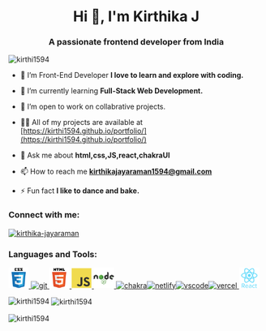 <h1 align="center">Hi 👋, I'm Kirthika J</h1>
<h3 align="center">A passionate frontend developer from India</h3>

<p align="left"> <img src="https://komarev.com/ghpvc/?username=kirthi1594&label=Profile%20views&color=0e75b6&style=flat" alt="kirthi1594" /> </p>

- 🔭 I’m Front-End Developer **I love to learn and explore with coding.**

- 🌱 I’m currently learning **Full-Stack Web Development.**

- 👯 I’m open to work on collabrative projects.

- 👨‍💻 All of my projects are available at [https://kirthi1594.github.io/portfolio/](https://kirthi1594.github.io/portfolio/)

- 💬 Ask me about **html,css,JS,react,chakraUI**

- 📫 How to reach me **kirthikajayaraman1594@gmail.com**

- ⚡ Fun fact **I like to dance and bake.**

<h3 align="left">Connect with me:</h3>
<p align="left">
<a href="https://linkedin.com/in/kirthika-jayaraman" target="blank"><img align="center" src="https://raw.githubusercontent.com/rahuldkjain/github-profile-readme-generator/master/src/images/icons/Social/linked-in-alt.svg" alt="kirthika-jayaraman" height="30" width="40" /></a>
</p>

<h3 align="left">Languages and Tools:</h3>
<p align="left"> <a href="https://www.w3schools.com/css/" target="_blank" rel="noreferrer"> <img src="https://raw.githubusercontent.com/devicons/devicon/master/icons/css3/css3-original-wordmark.svg" alt="css3" width="40" height="40"/> </a> <a href="https://git-scm.com/" target="_blank" rel="noreferrer"> <img src="https://www.vectorlogo.zone/logos/git-scm/git-scm-icon.svg" alt="git" width="40" height="40"/> </a> <a href="https://www.w3.org/html/" target="_blank" rel="noreferrer"> <img src="https://raw.githubusercontent.com/devicons/devicon/master/icons/html5/html5-original-wordmark.svg" alt="html5" width="40" height="40"/> </a> <a href="https://developer.mozilla.org/en-US/docs/Web/JavaScript" target="_blank" rel="noreferrer"> <img src="https://raw.githubusercontent.com/devicons/devicon/master/icons/javascript/javascript-original.svg" alt="javascript" width="40" height="40"/> </a> <a href="https://nodejs.org" target="_blank" rel="noreferrer"> <img src="https://raw.githubusercontent.com/devicons/devicon/master/icons/nodejs/nodejs-original-wordmark.svg" alt="nodejs" width="40" height="40"/> </a> <a href="https://reactjs.org/" target="_blank" rel="noreferrer"><img src="https://jquery-plugins.net/image/plugin/chakra-ui-simple-modular-accessible-ui-components-for-react-applications.png" alt="chakra" width="40" height="40"/><img src="https://upload.wikimedia.org/wikipedia/commons/thumb/9/97/Netlify_logo_%282%29.svg/1200px-Netlify_logo_%282%29.svg.png" alt="netlify" width="40" height="40"/><img src="https://pbs.twimg.com/profile_images/1545098208556097536/rKXaODLl_400x400.jpg" alt="vscode" width="40" height="40"/><img src="https://mms.businesswire.com/media/20211123005573/en/929867/23/vercel-logo-freelogovectors.net.jpg" alt="vercel" width="40" height="40"/> <img src="https://raw.githubusercontent.com/devicons/devicon/master/icons/react/react-original-wordmark.svg" alt="react" width="40" height="40"/> </a> </p>

<p><img align="left" src="https://github-readme-stats.vercel.app/api/top-langs?username=kirthi1594&show_icons=true&locale=en&layout=compact" alt="kirthi1594" /></p>

<p>&nbsp;<img align="center" src="https://github-readme-stats.vercel.app/api?username=kirthi1594&show_icons=true&locale=en" alt="kirthi1594" /></p>

<p><img align="center" src="https://github-readme-streak-stats.herokuapp.com/?user=kirthi1594&" alt="kirthi1594" /></p>
